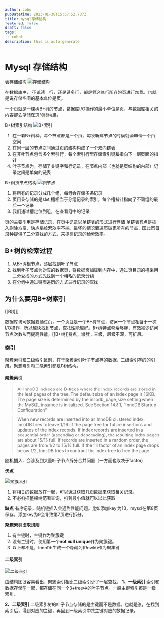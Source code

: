 ```yaml
---
author: cobo
pubDatetime: 2023-01-30T15:57:52.737Z
title: mysql存储结构
featured: false
draft: false
tags:
 - robot
description: this is auto generate
---
```

# Mysql 存储结构

表存储结构 
![存储结构](./mysql.storage.svg)

在数据库中， 不论读一行，还是读多行，都是将这些行所在的页进行加载。也就是说存储空间的基本单位是页。

一个页就是一棵树B+树的节点，数据库I/O操作的最小单位是页，与数据库相关的内容都会存储在页的结构里。

B+树索引结构
![B+索引](./btreeStructure.svg)
1. 在一颗B+树种，每个节点都是一个页，每次新建节点的时候就会申请一个页空间
2. 在同一层的节点之间通过页的结构构成了一个双向链表
3. 在非叶节点包含多个索引行，每个索引行里存储索引键和指向下一层页面的指针
4. 叶子节点为，存储了关键字和行记录，在节点内部（也就是页结构的内部）记录之间是单向的链表

B+树页节点结构
![页节点](./btreeleat.svg)

1. 将所有的记录分成几个组，每组会存储多条记录
2. 页目录存储的是slot,槽相当于分组记录的索引，每个槽指针指向了不同组的最后一个记录
3. 我们通过槽定位到组，在查看组中的记录

页的主要作用是存储记录，在页中记录以单链表的形式进行存储
单链表有点是插入删除方便，缺点是检索效率不搞，最坏的情况要遍历链表所有的节点，因此页目录种提供了二分查找的方式，来提高记录的检索效率。

## B+树的检索过程

1. 从B+树根节点，逐层找到叶子节点
2. 找到叶子节点为对应的数据页，将数据页加载到内存中，通过页目录的槽采用二分查找的方式先找到一个粗略的记录分组
3. 在分组中通过链表遍历的方式进行记录的查找

## 为什么要用B+树索引 
[[B树]]

数据库访问数据要通过页，一个页就是一个B+树节点，访问一个节点相当于一次I/O操作，所以越快找到节点，查找性能越好。B+树特点够矮够胖，有效减少访问节点次数从而提高性能。[[B+树]]特点，矮胖，三级，层级不深，可扩展。

### 索引
聚簇索引和二级索引区别，在于聚簇索引叶子节点存的数据。二级索引存的的引用。聚簇索引和二级索引都是B树结构。

#### 聚簇索引
>All InnoDB indexes are B-trees where the index records are stored in the leaf pages of the tree. The default size of an index page is 16KB. The page size is determined by the innodb_page_size setting when the MySQL instance is initialized. See Section 14.8.1, “InnoDB Startup Configuration”.

>When new records are inserted into an InnoDB clustered index, InnoDB tries to leave 1/16 of the page free for future insertions and updates of the index records. If index records are inserted in a sequential order (ascending or descending), the resulting index pages are about 15/16 full. If records are inserted in a random order, the pages are from 1/2 to 15/16 full. If the fill factor of an index page drops below 1/2, InnoDB tries to contract the index tree to free the page.

随机插入，会涉及到大量叶子节点拆分合并问题（一方面也取决于factor）

**优点**

 ![聚簇索引](./Btree-clusterIndex.webp)

 1. 将相关的数据放在一起，可以通过获取几页数据来获取相关记录。
 2. 不必扫描整棵树范围查询，扫到最小值就可以以此获取


 **缺点**
 有序记录，随机键插入会遇到性能问题。比如添加key 为13，mysql在第8页保存，添加key为9会导致第7页进行拆分。

 **聚簇索引选取规则**
 1. 有主键时，主键作为聚簇键
 2. 没有主键时，使用第一个**not null unique**作为聚簇键。
 3. 以上都不是，InnoDb生成一个隐藏列(RowId)作为聚集键

#### 二级索引

![二级索引](./Btree-secondIndexwebp.webp)

由结构图很容易看出，聚簇索引相比二级索引少了一层查找。
**1、一级索引** 索引和数据存储在一起，都存储在同一个B+tree中的叶子节点。一般主键索引都是一级索引。

**2、二级索引** 二级索引树的叶子节点存储的是主键而不是数据。也就是说，在找到索引后，得到对应的主键，再回到一级索引中找主键对应的数据记录。